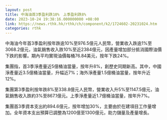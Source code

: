 ```yaml
---
layout: post
title: 中海油首3季盈利跌10%　上季盈利跌8%
date: 2023-10-24 19:38:16.000000000 +08:00
link: https://news.rthk.hk/rthk/ch/component/k2/1724602-20231024.htm
categories: rthk
---
```


中海油今年首3季盈利按年跌逾10%至976.5億元人民幣，營業收入跌逾1%至3068.2億元，油氣銷售收入跌10%至近2384億元，因產量增加部分抵消國際油價下跌的影響。期內平均實現油價每桶76.84美元，按年下跌24%。

集團指，首3季淨產量近5億桶油當量，按年升8%，創歷史同期新高。其中，中國淨產量近3.5億桶油當量，升幅近7%；海外淨產量1.5億桶油當量，按年升近12%。

集團第3季盈利按年跌8%至338.8億元人民幣，營業收入升5%至1147.5億元，油氣銷售收入跌約3%至867.1億元。上季淨產量近1.7億桶油當量，按年升7%。

集團首3季資本支出約894.6億元，按年增加30%，主要由於在建項目工作量增加。全年資本支出預算已調整為1200億至1300億元，助力儲量及產量增長。
